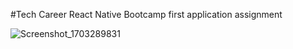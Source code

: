 #Tech Career React Native Bootcamp first application assignment

![Screenshot_1703289831](https://github.com/VeyselGaziDuran/SimpleReactNativeApp/assets/81925500/339c0ac6-d150-4a3b-9e34-66a1fc5a04cd)
